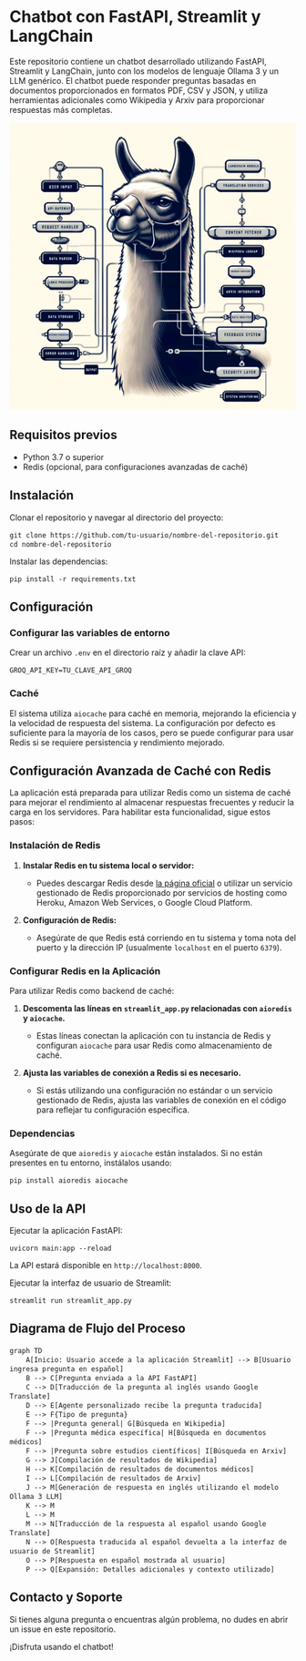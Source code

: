 
# Chatbot con FastAPI, Streamlit y LangChain

Este repositorio contiene un chatbot desarrollado utilizando FastAPI, Streamlit y LangChain, junto con los modelos de lenguaje Ollama 3 y un LLM genérico. El chatbot puede responder preguntas basadas en documentos proporcionados en formatos PDF, CSV y JSON, y utiliza herramientas adicionales como Wikipedia y Arxiv para proporcionar respuestas más completas.

![Arquitectura del Chatbot](/documentos_y_matcomplement/diagramas_graficos/llamalang.jpg)

## Requisitos previos
- Python 3.7 o superior
- Redis (opcional, para configuraciones avanzadas de caché)

## Instalación

Clonar el repositorio y navegar al directorio del proyecto:
```
git clone https://github.com/tu-usuario/nombre-del-repositorio.git
cd nombre-del-repositorio
```

Instalar las dependencias:
```
pip install -r requirements.txt
```

## Configuración

### Configurar las variables de entorno
Crear un archivo `.env` en el directorio raíz y añadir la clave API:
```
GROQ_API_KEY=TU_CLAVE_API_GROQ
```

### Caché
El sistema utiliza `aiocache` para caché en memoria, mejorando la eficiencia y la velocidad de respuesta del sistema. La configuración por defecto es suficiente para la mayoría de los casos, pero se puede configurar para usar Redis si se requiere persistencia y rendimiento mejorado.

## Configuración Avanzada de Caché con Redis

La aplicación está preparada para utilizar Redis como un sistema de caché para mejorar el rendimiento al almacenar respuestas frecuentes y reducir la carga en los servidores. Para habilitar esta funcionalidad, sigue estos pasos:

### Instalación de Redis

1. **Instalar Redis en tu sistema local o servidor:**
   - Puedes descargar Redis desde [la página oficial](https://redis.io/download) o utilizar un servicio gestionado de Redis proporcionado por servicios de hosting como Heroku, Amazon Web Services, o Google Cloud Platform.

2. **Configuración de Redis:**
   - Asegúrate de que Redis está corriendo en tu sistema y toma nota del puerto y la dirección IP (usualmente `localhost` en el puerto `6379`).

### Configurar Redis en la Aplicación

Para utilizar Redis como backend de caché:

1. **Descomenta las líneas en `streamlit_app.py` relacionadas con `aioredis` y `aiocache`.**
   - Estas líneas conectan la aplicación con tu instancia de Redis y configuran `aiocache` para usar Redis como almacenamiento de caché.

2. **Ajusta las variables de conexión a Redis si es necesario.**
   - Si estás utilizando una configuración no estándar o un servicio gestionado de Redis, ajusta las variables de conexión en el código para reflejar tu configuración específica.

### Dependencias

Asegúrate de que `aioredis` y `aiocache` están instalados. Si no están presentes en tu entorno, instálalos usando:

```
pip install aioredis aiocache
```

## Uso de la API

Ejecutar la aplicación FastAPI:
```
uvicorn main:app --reload
```
La API estará disponible en `http://localhost:8000`.

Ejecutar la interfaz de usuario de Streamlit:
```
streamlit run streamlit_app.py
```

## Diagrama de Flujo del Proceso
```mermaid
graph TD
    A[Inicio: Usuario accede a la aplicación Streamlit] --> B[Usuario ingresa pregunta en español]
    B --> C[Pregunta enviada a la API FastAPI]
    C --> D[Traducción de la pregunta al inglés usando Google Translate]
    D --> E[Agente personalizado recibe la pregunta traducida]
    E --> F{Tipo de pregunta}
    F --> |Pregunta general| G[Búsqueda en Wikipedia]
    F --> |Pregunta médica específica| H[Búsqueda en documentos médicos]
    F --> |Pregunta sobre estudios científicos| I[Búsqueda en Arxiv]
    G --> J[Compilación de resultados de Wikipedia]
    H --> K[Compilación de resultados de documentos médicos]
    I --> L[Compilación de resultados de Arxiv]
    J --> M[Generación de respuesta en inglés utilizando el modelo Ollama 3 LLM]
    K --> M
    L --> M
    M --> N[Traducción de la respuesta al español usando Google Translate]
    N --> O[Respuesta traducida al español devuelta a la interfaz de usuario de Streamlit]
    O --> P[Respuesta en español mostrada al usuario]
    P --> Q[Expansión: Detalles adicionales y contexto utilizado]
```

## Contacto y Soporte
Si tienes alguna pregunta o encuentras algún problema, no dudes en abrir un issue en este repositorio.

¡Disfruta usando el chatbot!
